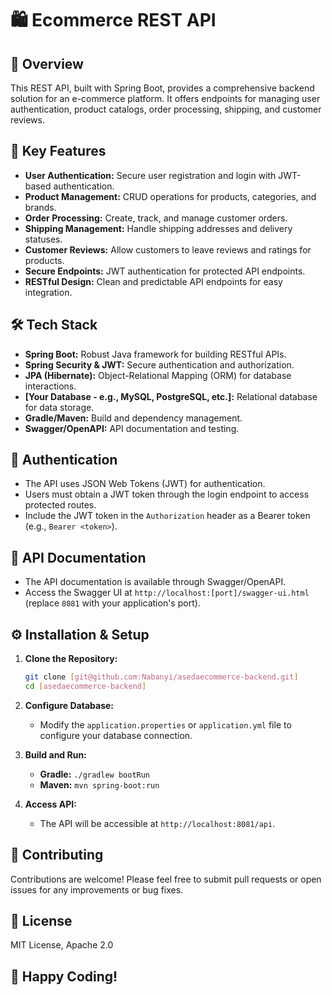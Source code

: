 # 🛍️ Ecommerce REST API

## 📌 Overview

This REST API, built with Spring Boot, provides a comprehensive backend solution for an e-commerce platform. It offers endpoints for managing user authentication, product catalogs, order processing, shipping, and customer reviews.

## 🚀 Key Features

* **User Authentication:** Secure user registration and login with JWT-based authentication.
* **Product Management:** CRUD operations for products, categories, and brands.
* **Order Processing:** Create, track, and manage customer orders.
* **Shipping Management:** Handle shipping addresses and delivery statuses.
* **Customer Reviews:** Allow customers to leave reviews and ratings for products.
* **Secure Endpoints:** JWT authentication for protected API endpoints.
* **RESTful Design:** Clean and predictable API endpoints for easy integration.

## 🛠️ Tech Stack

* **Spring Boot:** Robust Java framework for building RESTful APIs.
* **Spring Security & JWT:** Secure authentication and authorization.
* **JPA (Hibernate):** Object-Relational Mapping (ORM) for database interactions.
* **[Your Database - e.g., MySQL, PostgreSQL, etc.]:** Relational database for data storage.
* **Gradle/Maven:** Build and dependency management.
* **Swagger/OpenAPI:** API documentation and testing.

## 🔑 Authentication

* The API uses JSON Web Tokens (JWT) for authentication.
* Users must obtain a JWT token through the login endpoint to access protected routes.
* Include the JWT token in the `Authorization` header as a Bearer token (e.g., `Bearer <token>`).

## 📘 API Documentation

* The API documentation is available through Swagger/OpenAPI.
* Access the Swagger UI at `http://localhost:[port]/swagger-ui.html` (replace `8081` with your application's port).

## ⚙️ Installation & Setup

1.  **Clone the Repository:**

    ```bash
    git clone [git@github.com:Nabanyi/asedaecommerce-backend.git]
    cd [asedaecommerce-backend]
    ```

2.  **Configure Database:**

    * Modify the `application.properties` or `application.yml` file to configure your database connection.

3.  **Build and Run:**

    * **Gradle:** `./gradlew bootRun`
    * **Maven:** `mvn spring-boot:run`

4.  **Access API:**

    * The API will be accessible at `http://localhost:8081/api`.

## 🤝 Contributing

Contributions are welcome! Please feel free to submit pull requests or open issues for any improvements or bug fixes.

## 📝 License

MIT License, Apache 2.0

## 🚀 Happy Coding!
